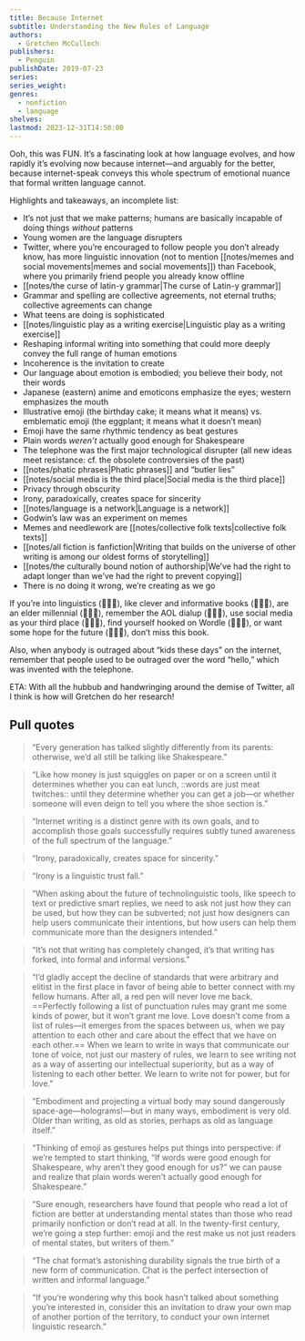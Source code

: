 ```yaml
---
title: Because Internet
subtitle: Understanding the New Rules of Language
authors:
  - Gretchen McCulloch
publishers:
  - Penguin
publishDate: 2019-07-23
series: 
series_weight: 
genres:
  - nonfiction
  - language
shelves: 
lastmod: 2023-12-31T14:50:00
---
```

Ooh, this was FUN. It’s a fascinating look at how language evolves, and how rapidly it’s evolving now because internet—and arguably for the better, because internet-speak conveys this whole spectrum of emotional nuance that formal written language cannot.  

Highlights and takeaways, an incomplete list:  

* It’s not just that we make patterns; humans are basically incapable of doing things *without* patterns
* Young women are the language disrupters
* Twitter, where you’re encouraged to follow people you don’t already know, has more linguistic innovation (not to mention [[notes/memes and social movements|memes and social movements]]) than Facebook, where you primarily friend people you already know offline
* [[notes/the curse of latin-y grammar|The curse of Latin-y grammar]]
* Grammar and spelling are collective agreements, not eternal truths; collective agreements can change
* What teens are doing is sophisticated
* [[notes/linguistic play as a writing exercise|Linguistic play as a writing exercise]]
* Reshaping informal writing into something that could more deeply convey the full range of human emotions
* Incoherence is the invitation to create
* Our language about emotion is embodied; you believe their body, not their words
* Japanese (eastern) anime and emoticons emphasize the eyes; western emphasizes the mouth
* Illustrative emoji (the birthday cake; it means what it means) vs. emblematic emoji (the eggplant; it means what it doesn’t mean)
* Emoji have the same rhythmic tendency as beat gestures
* Plain words *weren’t* actually good enough for Shakespeare
* The telephone was the first major technological disrupter (all new ideas meet resistance: cf. the obsolete controversies of the past)
* [[notes/phatic phrases|Phatic phrases]] and “butler lies”
* [[notes/social media is the third place|Social media is the third place]]
* Privacy through obscurity
* Irony, paradoxically, creates space for sincerity  
* [[notes/language is a network|Language is a network]]
* Godwin’s law was an experiment on memes
* Memes and needlework are [[notes/collective folk texts|collective folk texts]]
* [[notes/all fiction is fanfiction|Writing that builds on the universe of other writing is among our oldest forms of storytelling]]
* [[notes/the culturally bound notion of authorship|We’ve had the right to adapt longer than we’ve had the right to prevent copying]]
* There is no doing it wrong, we’re creating as we go

If you’re into linguistics (🙋🏻‍♀️), like clever and informative books (🙋🏻‍♀️), are an elder millennial (🙋🏻‍♀️), remember the AOL dialup (🙋🏻‍♀️), use social media as your third place (🙋🏻‍♀️), find yourself hooked on Wordle (🙋🏻‍♀️), or want some hope for the future (🙋🏻‍♀️), don’t miss this book.

Also, when anybody is outraged about “kids these days” on the internet, remember that people used to be outraged over the word “hello,” which was invented with the telephone.

ETA: With all the hubbub and handwringing around the demise of Twitter, all I think is how will Gretchen do her research! 

## Pull quotes
> “Every generation has talked slightly differently from its parents: otherwise, we’d all still be talking like Shakespeare.”

> “Like how money is just squiggles on paper or on a screen until it determines whether you can eat lunch, ::words are just meat twitches:: until they determine whether you can get a job—or whether someone will even deign to tell you where the shoe section is.”

> “Internet writing is a distinct genre with its own goals, and to accomplish those goals successfully requires subtly tuned awareness of the full spectrum of the language.”

> “Irony, paradoxically, creates space for sincerity.” 

> “Irony is a linguistic trust fall.”

> “When asking about the future of technolinguistic tools, like speech to text or predictive smart replies, we need to ask not just how they can be used, but how they can be subverted; not just how designers can help users communicate their intentions, but how users can help them communicate more than the designers intended.”

> “It’s not that writing has completely changed, it’s that writing has forked, into formal and informal versions.”

> “I’d gladly accept the decline of standards that were arbitrary and elitist in the first place in favor of being able to better connect with my fellow humans. After all, a red pen will never love me back. ==Perfectly following a list of punctuation rules may grant me some kinds of power, but it won’t grant me love. Love doesn’t come from a list of rules—it emerges from the spaces between us, when we pay attention to each other and care about the effect that we have on each other.== When we learn to write in ways that communicate our tone of voice, not just our mastery of rules, we learn to see writing not as a way of asserting our intellectual superiority, but as a way of listening to each other better. We learn to write not for power, but for love.”

> “Embodiment and projecting a virtual body may sound dangerously space-age—holograms!—but in many ways, embodiment is very old. Older than writing, as old as stories, perhaps as old as language itself.” 

> “Thinking of emoji as gestures helps put things into perspective: if we’re tempted to start thinking, “If words were good enough for Shakespeare, why aren’t they good enough for us?” we can pause and realize that plain words weren’t actually good enough for Shakespeare.”

> “Sure enough, researchers have found that people who read a lot of fiction are better at understanding mental states than those who read primarily nonfiction or don’t read at all. In the twenty-first century, we’re going a step further: emoji and the rest make us not just readers of mental states, but writers of them.”

> “The chat format’s astonishing durability signals the true birth of a new form of communication. Chat is the perfect intersection of written and informal language.” 

> “If you’re wondering why this book hasn’t talked about something you’re interested in, consider this an invitation to draw your own map of another portion of the territory, to conduct your own internet linguistic research.”